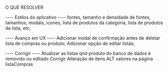 O QUE RESOLVER

---- Estilos do aplicativo ----
	fontes, tamanho e densidade de fontes, tamanhos, modals, icones, lista de  produtos da categoria, lista de produtos da lista, etc;

---- Avanço em UX ----
Adicionar modal de confirmação antes de deletar lista de compras ou produto;
Adicionar opção de editar listas;

---- Corrigir ----
Atualizar as listas qnd produto do banco de dados é removido ou editado
Corrigir Alteração de itens ALT valores na página listaCompras